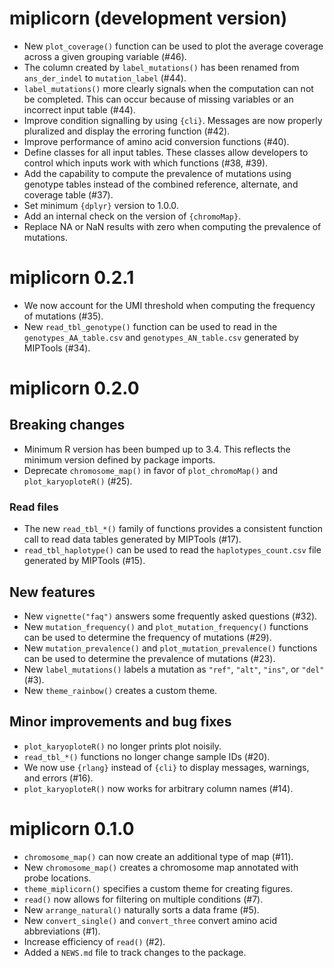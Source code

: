 # miplicorn (development version)

- New `plot_coverage()` function can be used to plot the average coverage across
  a given grouping variable (#46).
- The column created by `label_mutations()` has been renamed from
  `ans_der_indel` to `mutation_label` (#44).
- `label_mutations()` more clearly signals when the computation can not be
  completed. This can occur because of missing variables or an incorrect input
  table (#44).
- Improve condition signalling by using `{cli}`. Messages are now properly
  pluralized and display the erroring function (#42).
- Improve performance of amino acid conversion functions (#40).
- Define classes for all input tables. These classes allow developers to control
  which inputs work with which functions (#38, #39).
- Add the capability to compute the prevalence of mutations using genotype
  tables instead of the combined reference, alternate, and coverage table (#37).
- Set minimum `{dplyr}` version to 1.0.0.
- Add an internal check on the version of `{chromoMap}`.
- Replace NA or NaN results with zero when computing the prevalence of
  mutations.

# miplicorn 0.2.1

- We now account for the UMI threshold when computing the frequency of
  mutations (#35).
- New `read_tbl_genotype()` function can be used to read in the
  `genotypes_AA_table.csv` and `genotypes_AN_table.csv` generated by MIPTools
  (#34).

# miplicorn 0.2.0

## Breaking changes

- Minimum R version has been bumped up to 3.4. This reflects the minimum version
  defined by package imports.
- Deprecate `chromosome_map()` in favor of `plot_chromoMap()` and
  `plot_karyoploteR()` (#25).

### Read files

- The new `read_tbl_*()` family of functions provides a consistent function call
  to read data tables generated by MIPTools (#17).
- `read_tbl_haplotype()` can be used to read the `haplotypes_count.csv` file
  generated by MIPTools (#15).

## New features

- New `vignette("faq")` answers some frequently asked questions (#32).
- New `mutation_frequency()` and `plot_mutation_frequency()` functions can be
  used to determine the frequency of mutations (#29).
- New `mutation_prevalence()` and `plot_mutation_prevalence()` functions can be
  used to determine the prevalence of mutations (#23).
- New `label_mutations()` labels a mutation as `"ref"`, `"alt"`, `"ins"`, or
  `"del"` (#3).
- New `theme_rainbow()` creates a custom theme.

## Minor improvements and bug fixes

- `plot_karyoploteR()` no longer prints plot noisily.
- `read_tbl_*()` functions no longer change sample IDs (#20).
- We now use `{rlang}` instead of `{cli}` to display messages, warnings, and
  errors (#16).
- `plot_karyoploteR()` now works for arbitrary column names (#14).

# miplicorn 0.1.0

- `chromosome_map()` can now create an additional type of map (#11).
- New `chromosome_map()` creates a chromosome map annotated with probe
  locations.
- `theme_miplicorn()` specifies a custom theme for creating figures.
- `read()` now allows for filtering on multiple conditions (#7).
- New `arrange_natural()` naturally sorts a data frame (#5).
- New `convert_single()` and `convert_three` convert amino acid abbreviations
  (#1).
- Increase efficiency of `read()` (#2).
- Added a `NEWS.md` file to track changes to the package.
